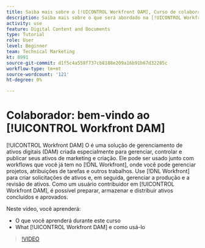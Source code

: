 ```yaml
---
title: Saiba mais sobre o [!UICONTROL Workfront DAM], Curso de colaborador
description: Saiba mais sobre o que será abordado na [!UICONTROL Workfront DAM], Curso Contributor .
activity: use
feature: Digital Content and Documents
type: Tutorial
role: User
level: Beginner
team: Technical Marketing
kt: 8991
source-git-commit: d1f5c4a558f737cb8188e209a16b91b67d32285c
workflow-type: tm+mt
source-wordcount: '121'
ht-degree: 0%

---
```


# Colaborador: bem-vindo ao [!UICONTROL Workfront DAM]

[!UICONTROL Workfront DAM] O é uma solução de gerenciamento de ativos digitais (DAM) criada especialmente para gerenciar, controlar e publicar seus ativos de marketing e criação. Ele pode ser usado junto com workflows que você já tem no [!DNL Workfront], onde você pode gerenciar projetos, atribuições de tarefas e outros trabalhos. Use [!DNL Workfront] para criar solicitações de ativos e, em seguida, gerenciar a produção e a revisão de ativos. Como um usuário contribuidor em [!UICONTROL Workfront DAM], é possível preparar, armazenar e distribuir ativos concluídos e aprovados.

Neste vídeo, você aprenderá:

* O que você aprenderá durante este curso
* What [!UICONTROL Workfront DAM] e como usá-lo

>[!VIDEO](https://video.tv.adobe.com/v/335251/?quality=12)
